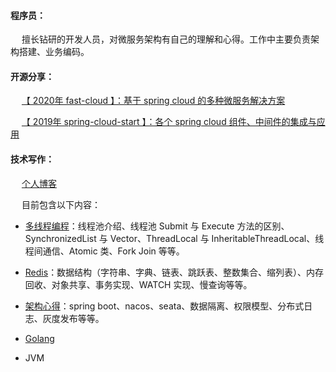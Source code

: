 #### 程序员：

&emsp; 擅长钻研的开发人员，对微服务架构有自己的理解和心得。工作中主要负责架构搭建、业务编码。

#### 开源分享：

&emsp; [【 2020年 fast-cloud 】：基于 spring cloud 的多种微服务解决方案](https://github.com/huaPeiLiang/fast-cloud)

&emsp; [【 2019年 spring-cloud-start 】：各个 spring cloud 组件、中间件的集成与应用](https://github.com/huaPeiLiang/spring-cloud-start)

#### 技术写作：

&emsp; [个人博客](https://huapeiliang.github.io/)

&emsp; 目前包含以下内容：

 - [多线程编程](https://huapeiliang.github.io/category/#/%E5%A4%9A%E7%BA%BF%E7%A8%8B%E7%BC%96%E7%A8%8B)：线程池介绍、线程池 Submit 与 Execute 方法的区别、SynchronizedList 与 Vector、ThreadLocal 与 InheritableThreadLocal、线程间通信、Atomic 类、Fork Join 等等。
 
 - [Redis](https://huapeiliang.github.io/category/#/Redis)：数据结构（字符串、字典、链表、跳跃表、整数集合、缩列表）、内存回收、对象共享、事务实现、WATCH 实现、慢查询等等。
 
 - [架构心得](https://huapeiliang.github.io/category/#/%E6%9E%B6%E6%9E%84%E4%B9%8B%E8%B7%AF)：spring boot、nacos、seata、数据隔离、权限模型、分布式日志、灰度发布等等。
 
 - [Golang](https://huapeiliang.github.io/category/#/Golang)
 
 - JVM



